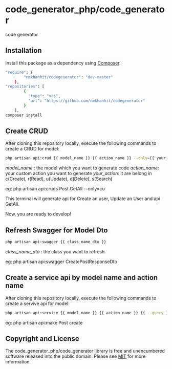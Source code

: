 # code_generator_php/code_generator

<!--
TODO: Make sure the following URLs are correct and working for your project.
      Then, remove these comments to display the badges, giving users a quick
      overview of your package.

-->

code generator

## Installation

Install this package as a dependency using [Composer](https://getcomposer.org).

``` bash
"require": {
        "nmkhanhit/codegenerator": "dev-master"
    },
"repositories": [
        {
          "type": "vcs",
          "url": "https://github.com/nmkhanhit/codegenerator"
        }
    ],
composer install
```

## Create CRUD

After cloning this repository locally, execute the following commands to create a CRUD for model:

``` bash
php artisan api:crud {{ model_name }} {{ action_name }} --only={{ your_action }}
```
*model_name* : the model which you want to generate code
*action_name*: your custom action you want to generate
*your_action*: it are belong in c(Create), r(Read), u(Update), d(Delete), s(Search)

eg: php artisan api:cruds Post GetAll --only=cu

This terminal will generate api for Create an user, Update an User and api GetAll.

Now, you are ready to develop!

## Refresh Swagger for Model Dto 

``` bash
php artisan api:swagger {{ class_name_dto }} 
```
*class_name_dto* : the class you want to refresh

eg: php artisan api:swagger CreatePostResponseDto

## Create a service api by model name and action name

After cloning this repository locally, execute the following commands to create a servive api for model:

``` bash
php artisan api:service {{ model_name }} {{ action_name }} {{ --query }}
```
eg: php artisan api:make Post create

## Copyright and License

The code_generator_php/code_generator library is free and unencumbered software released into the
public domain. Please see [MIT](MIT) for more information.

